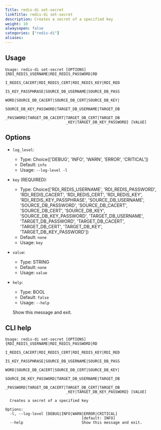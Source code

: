 ```yaml
---
Title: redis-di set-secret
linkTitle: redis-di set-secret
description: Creates a secret of a specified key
weight: 10
alwaysopen: false
categories: ["redis-di"]
aliases:
---
```


## Usage

```
Usage: redis-di set-secret [OPTIONS] {RDI_REDIS_USERNAME|RDI_REDIS_PASSWORD|RD
                           I_REDIS_CACERT|RDI_REDIS_CERT|RDI_REDIS_KEY|RDI_RED
                           IS_KEY_PASSPHRASE|SOURCE_DB_USERNAME|SOURCE_DB_PASS
                           WORD|SOURCE_DB_CACERT|SOURCE_DB_CERT|SOURCE_DB_KEY|
                           SOURCE_DB_KEY_PASSWORD|TARGET_DB_USERNAME|TARGET_DB
                           _PASSWORD|TARGET_DB_CACERT|TARGET_DB_CERT|TARGET_DB
                           _KEY|TARGET_DB_KEY_PASSWORD} [VALUE]
```

## Options

- `log_level`:

  - Type: Choice(['DEBUG', 'INFO', 'WARN', 'ERROR', 'CRITICAL'])
  - Default: `info`
  - Usage: `--log-level
-l`

- `key` (REQUIRED):

  - Type: Choice(['RDI_REDIS_USERNAME', 'RDI_REDIS_PASSWORD', 'RDI_REDIS_CACERT', 'RDI_REDIS_CERT', 'RDI_REDIS_KEY', 'RDI_REDIS_KEY_PASSPHRASE', 'SOURCE_DB_USERNAME', 'SOURCE_DB_PASSWORD', 'SOURCE_DB_CACERT', 'SOURCE_DB_CERT', 'SOURCE_DB_KEY', 'SOURCE_DB_KEY_PASSWORD', 'TARGET_DB_USERNAME', 'TARGET_DB_PASSWORD', 'TARGET_DB_CACERT', 'TARGET_DB_CERT', 'TARGET_DB_KEY', 'TARGET_DB_KEY_PASSWORD'])
  - Default: `none`
  - Usage: `key`

- `value`:

  - Type: STRING
  - Default: `none`
  - Usage: `value`

- `help`:

  - Type: BOOL
  - Default: `false`
  - Usage: `--help`

  Show this message and exit.

## CLI help

```
Usage: redis-di set-secret [OPTIONS] {RDI_REDIS_USERNAME|RDI_REDIS_PASSWORD|RD
                           I_REDIS_CACERT|RDI_REDIS_CERT|RDI_REDIS_KEY|RDI_RED
                           IS_KEY_PASSPHRASE|SOURCE_DB_USERNAME|SOURCE_DB_PASS
                           WORD|SOURCE_DB_CACERT|SOURCE_DB_CERT|SOURCE_DB_KEY|
                           SOURCE_DB_KEY_PASSWORD|TARGET_DB_USERNAME|TARGET_DB
                           _PASSWORD|TARGET_DB_CACERT|TARGET_DB_CERT|TARGET_DB
                           _KEY|TARGET_DB_KEY_PASSWORD} [VALUE]

  Creates a secret of a specified key

Options:
  -l, --log-level [DEBUG|INFO|WARN|ERROR|CRITICAL]
                                  [default: INFO]
  --help                          Show this message and exit.
```